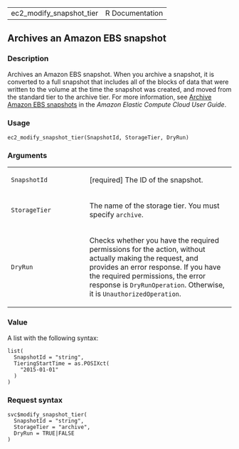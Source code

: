 <table style="width: 100%;">
<tbody>
<tr class="odd">
<td>ec2_modify_snapshot_tier</td>
<td style="text-align: right;">R Documentation</td>
</tr>
</tbody>
</table>

## Archives an Amazon EBS snapshot

### Description

Archives an Amazon EBS snapshot. When you archive a snapshot, it is
converted to a full snapshot that includes all of the blocks of data
that were written to the volume at the time the snapshot was created,
and moved from the standard tier to the archive tier. For more
information, see [Archive Amazon EBS
snapshots](https://docs.aws.amazon.com/AWSEC2/latest/UserGuide/snapshot-archive.html)
in the *Amazon Elastic Compute Cloud User Guide*.

### Usage

    ec2_modify_snapshot_tier(SnapshotId, StorageTier, DryRun)

### Arguments

<table>
<colgroup>
<col style="width: 35%" />
<col style="width: 65%" />
</colgroup>
<tbody>
<tr class="odd">
<td><code
id="ec2_modify_snapshot_tier_:_SnapshotId">SnapshotId</code></td>
<td><p>[required] The ID of the snapshot.</p></td>
</tr>
<tr class="even">
<td><code
id="ec2_modify_snapshot_tier_:_StorageTier">StorageTier</code></td>
<td><p>The name of the storage tier. You must specify
<code>archive</code>.</p></td>
</tr>
<tr class="odd">
<td><code id="ec2_modify_snapshot_tier_:_DryRun">DryRun</code></td>
<td><p>Checks whether you have the required permissions for the action,
without actually making the request, and provides an error response. If
you have the required permissions, the error response is
<code>DryRunOperation</code>. Otherwise, it is
<code>UnauthorizedOperation</code>.</p></td>
</tr>
</tbody>
</table>

### Value

A list with the following syntax:

    list(
      SnapshotId = "string",
      TieringStartTime = as.POSIXct(
        "2015-01-01"
      )
    )

### Request syntax

    svc$modify_snapshot_tier(
      SnapshotId = "string",
      StorageTier = "archive",
      DryRun = TRUE|FALSE
    )
